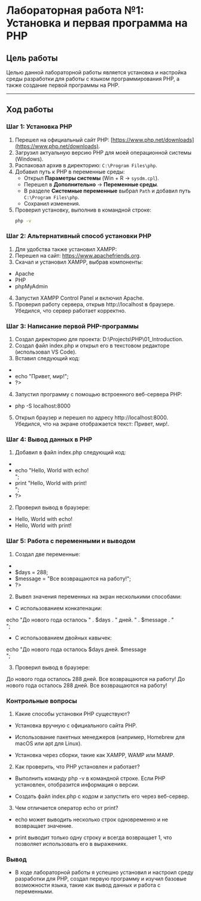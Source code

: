 # Лабораторная работа №1: Установка и первая программа на PHP

## Цель работы

Целью данной лабораторной работы является установка и настройка среды разработки для работы с языком программирования PHP, а также создание первой программы на PHP.

---

## Ход работы

### Шаг 1: Установка PHP

1. Перешел на официальный сайт PHP: [https://www.php.net/downloads](https://www.php.net/downloads).
2. Загрузил актуальную версию PHP для моей операционной системы (Windows).
3. Распаковал архив в директорию: `C:\Program Files\php`.
4. Добавил путь к PHP в переменные среды:
   - Открыл **Параметры системы** (Win + R → `sysdm.cpl`).
   - Перешел в **Дополнительно** → **Переменные среды**.
   - В разделе **Системные переменные** выбрал `Path` и добавил путь `C:\Program Files\php`.
   - Сохранил изменения.
5. Проверил установку, выполнив в командной строке:
   ```bash
   php -v

### Шаг 2: Альтернативный способ установки PHP

1. Для удобства также установил XAMPP:
2. Перешел на сайт: https://www.apachefriends.org.
3. Скачал и установил XAMPP, выбрав компоненты:
 - Apache
 - PHP
 - phpMyAdmin
4. Запустил XAMPP Control Panel и включил Apache.
5. Проверил работу сервера, открыв http://localhost в браузере. Убедился, что сервер работает корректно.

### Шаг 3: Написание первой PHP-программы

1. Создал директорию для проекта: D:\Projects\PHP\01_Introduction.
2. Создал файл index.php и открыл его в текстовом редакторе (использовал VS Code).
3. Вставил следующий код:

- <?php
- echo "Привет, мир!";
- ?>

4. Запустил программу с помощью встроенного веб-сервера PHP:
- php -S localhost:8000
5. Открыл браузер и перешел по адресу http://localhost:8000. Убедился, что на экране отображается текст: Привет, мир!.

### Шаг 4: Вывод данных в PHP

1. Добавил в файл index.php следующий код:

- <?php
- echo "Hello, World with echo!<br>";
- print "Hello, World with print!<br>";
- ?>

2. Проверил вывод в браузере:

- Hello, World with echo!
- Hello, World with print!

### Шаг 5: Работа с переменными и выводом

1. Создал две переменные:

- <?php
- $days = 288;
- $message = "Все возвращаются на работу!";
- ?>

2. Вывел значения переменных на экран несколькими способами:

- С использованием конкатенации:

echo "До нового года осталось " . $days . " дней. " . $message . "<br>";

- С использованием двойных кавычек:

echo "До нового года осталось $days дней. $message<br>";

3. Проверил вывод в браузере:

До нового года осталось 288 дней. Все возвращаются на работу!
До нового года осталось 288 дней. Все возвращаются на работу!

### Контрольные вопросы

1. Какие способы установки PHP существуют?

- Установка вручную с официального сайта PHP.

- Использование пакетных менеджеров (например, Homebrew для macOS или apt для Linux).

- Установка через сборки, такие как XAMPP, WAMP или MAMP.

2. Как проверить, что PHP установлен и работает?

- Выполнить команду php -v в командной строке. Если PHP установлен, отобразится информация о версии.

- Создать файл index.php с кодом <?php echo "Hello, World!"; ?> и запустить его через веб-сервер.

3. Чем отличается оператор echo от print?

- echo может выводить несколько строк одновременно и не возвращает значение.

- print выводит только одну строку и всегда возвращает 1, что позволяет использовать его в выражениях.

### Вывод

- В ходе лабораторной работы я успешно установил и настроил среду разработки для PHP, создал первую программу и изучил базовые возможности языка, такие как вывод данных и работа с переменными.